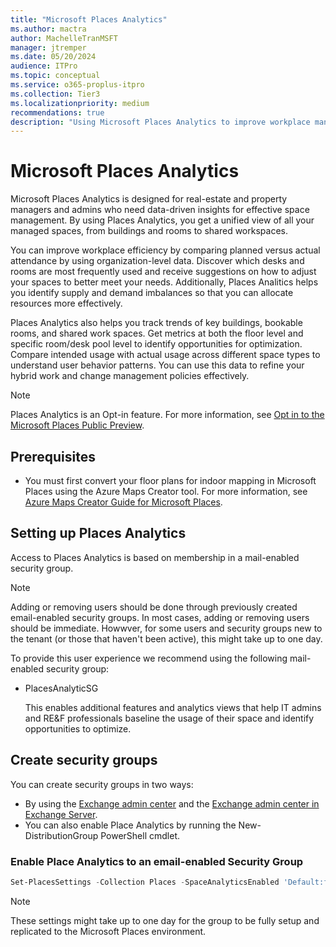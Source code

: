 ```yaml
---
title: "Microsoft Places Analytics"
ms.author: mactra
author: MachelleTranMSFT
manager: jtremper
ms.date: 05/20/2024
audience: ITPro
ms.topic: conceptual
ms.service: o365-proplus-itpro
ms.collection: Tier3
ms.localizationpriority: medium
recommendations: true
description: "Using Microsoft Places Analytics to improve workplace management by comparing estimated versus actual site data."
---
```

# Microsoft Places Analytics

Microsoft Places Analytics is designed for real-estate and property managers and admins who need data-driven insights for effective space management. By using Places Analytics, you get a unified view of all your managed spaces, from buildings and rooms to shared workspaces.

You can improve workplace efficiency by comparing planned versus actual attendance by using organization-level data. Discover which desks and rooms are most frequently used and receive suggestions on how to adjust your spaces to better meet your needs. Additionally, Places Analitics helps you identify supply and demand imbalances so that you can allocate resources more effectively.  

Places Analytics also helps you track trends of key buildings, bookable rooms, and shared work spaces. Get metrics at both the floor level and specific room/desk pool level to identify opportunities for optimization. Compare intended usage with actual usage across different space types to understand user behavior patterns. You can use this data to refine your hybrid work and change management policies effectively.

> [!NOTE]
> Places Analytics is an Opt-in feature. For more information, see [Opt in to the Microsoft Places Public Preview](opt-in-places-preview.md).

## Prerequisites

- You must first convert your floor plans for indoor mapping in Microsoft Places using the Azure Maps Creator tool. For more information, see [Azure Maps Creator Guide for Microsoft Places](azure-maps-creator-guide.md).

## Setting up Places Analytics

Access to Places Analytics is based on membership in a mail-enabled security group.

> [!NOTE]
> Adding or removing users should be done through previously created email-enabled security groups. In most cases, adding or removing users should be immediate. Howwver, for some users and security groups new to the tenant (or those that haven't been active), this might take up to one day.

To provide this user experience we recommend using the following mail-enabled security group:

- PlacesAnalyticSG

  This enables additional features and analytics views that help IT admins and RE&F professionals baseline the usage of their space and identify opportunities to optimize.

## Create security groups

You can create security groups in two ways:

- By using the [Exchange admin center](/exchange/exchange-admin-center) and the [Exchange admin center in Exchange Server](/exchange/architecture/client-access/exchange-admin-center?view=exchserver-2019).
- You can also enable Place Analytics by running the New-DistributionGroup PowerShell cmdlet.

### Enable Place Analytics to an email-enabled Security Group  

```powershell
Set-PlacesSettings -Collection Places -SpaceAnalyticsEnabled 'Default:false,OID:<Security Group OID>@<Tenant ID>:true' 
```
> [!NOTE]
> These settings might take up to one day for the group to be fully setup and replicated to the Microsoft Places environment.
